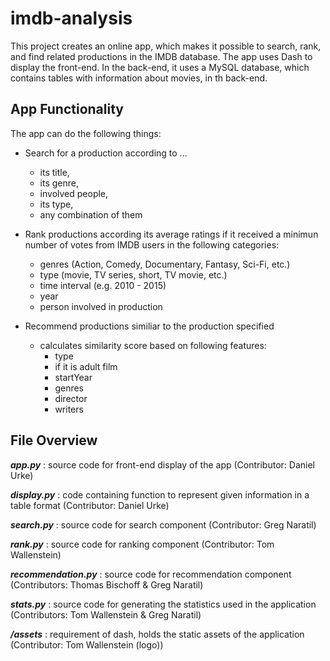 # imdb-analysis

This project creates an online app, which makes it possible to search, rank, and find related productions in the IMDB database. The app uses Dash to display the front-end. In the back-end, it uses a MySQL database, which contains tables with information about movies, in th back-end. 

## App Functionality

The app can do the following things:
 - Search for a production according to ...
 	- its title, 
	- its genre, 
	- involved people, 
	- its type,
	- any combination of them
	
 - Rank productions according its average ratings if it received a minimun number of votes from IMDB users in the following categories:
  	- genres (Action, Comedy, Documentary, Fantasy, Sci-Fi, etc.)
  	- type (movie, TV series, short, TV movie, etc.)
  	- time interval (e.g. 2010 - 2015)
  	- year
  	- person involved in production 

 - Recommend productions similiar to the production specified
 	- calculates similarity score based on following features:
		- type
		- if it is adult film 
		- startYear
		- genres
		- director
		- writers

## File Overview

**_app.py_** :   source code for front-end display of the app (Contributor: Daniel Urke)

**_display.py_** :  code containing function to represent given information in a table format (Contributor: Daniel Urke)

**_search.py_** :  source code for search component (Contributor: Greg Naratil)

**_rank.py_** :  source code for ranking component (Contributor: Tom Wallenstein)

**_recommendation.py_** :  source code for recommendation component (Contributors: Thomas Bischoff & Greg Naratil)

**_stats.py_** : source code for generating the statistics used in the application (Contributors: Tom Wallenstein & Greg Naratil)

**_/assets_** : requirement of dash, holds the static assets of the application (Contributor: Tom Wallenstein (logo))
